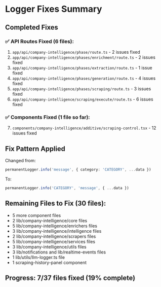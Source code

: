 # Logger Fixes Summary

## Completed Fixes

### ✅ API Routes Fixed (6 files):
1. `app/api/company-intelligence/phase/route.ts` - 2 issues fixed
2. `app/api/company-intelligence/phases/enrichment/route.ts` - 2 issues fixed
3. `app/api/company-intelligence/phases/extraction/route.ts` - 1 issue fixed
4. `app/api/company-intelligence/phases/generation/route.ts` - 4 issues fixed
5. `app/api/company-intelligence/phases/scraping/route.ts` - 3 issues fixed
6. `app/api/company-intelligence/scraping/execute/route.ts` - 6 issues fixed

### ✅ Components Fixed (1 file so far):
7. `components/company-intelligence/additive/scraping-control.tsx` - 12 issues fixed

## Fix Pattern Applied
Changed from:
```typescript
permanentLogger.info('message', { category: 'CATEGORY', ...data })
```

To:
```typescript
permanentLogger.info('CATEGORY', 'message', { ...data })
```

## Remaining Files to Fix (30 files):
- 5 more component files
- 2 lib/company-intelligence/core files
- 5 lib/company-intelligence/enrichers files
- 3 lib/company-intelligence/intelligence files
- 2 lib/company-intelligence/scrapers files
- 5 lib/company-intelligence/services files
- 3 lib/company-intelligence/utils files
- 3 lib/notifications and lib/realtime-events files
- 1 lib/utils/llm-logger.ts file
- 1 scraping-history-panel component

## Progress: 7/37 files fixed (19% complete)